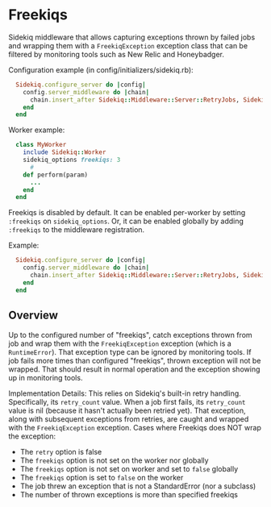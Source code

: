 # Freekiqs

Sidekiq middleware that allows capturing exceptions thrown
by failed jobs and wrapping them with a `FreekiqException` exception class
that can be filtered by monitoring tools such as New Relic and
Honeybadger.

Configuration example (in config/initializers/sidekiq.rb):
``` ruby
  Sidekiq.configure_server do |config|
    config.server_middleware do |chain|
      chain.insert_after Sidekiq::Middleware::Server::RetryJobs, Sidekiq::Middleware::Server::Freekiqs
    end
  end
```

Worker example:
``` ruby
  class MyWorker
    include Sidekiq::Worker
    sidekiq_options freekiqs: 3
      #
    def perform(param)
      ...
    end
  end
```

Freekiqs is disabled by default. It can be enabled per-worker
by setting `:freekiqs` on `sidekiq_options`. Or, it can be
enabled globally by adding `:freekiqs` to the middleware
registration.

Example:
``` ruby
  Sidekiq.configure_server do |config|
    config.server_middleware do |chain|
      chain.insert_after Sidekiq::Middleware::Server::RetryJobs, Sidekiq::Middleware::Server::Freekiqs, freekiqs: 3
    end
  end
```

## Overview

Up to the configured number of "freekiqs", catch exceptions thrown
from job and wrap them with the `FreekiqException` exception (which is a
`RuntimeError`). That exception type can be ignored by monitoring
tools. If job fails more times than configured "freekiqs", thrown
exception will not be wrapped. That should result in normal operation
and the exception showing up in monitoring tools.

Implementation Details:
This relies on Sidekiq's built-in retry handling. Specifically, its
`retry_count` value. When a job first fails, its `retry_count` value
is nil (because it hasn't actually been retried yet). That exception,
along with subsequent exceptions from retries, are caught and wrapped
with the `FreekiqException` exception.
Cases where Freekiqs does NOT wrap the exception:
 - The `retry` option is false
 - The `freekiqs` option is not set on the worker nor globally
 - The `freekiqs` option is not set on worker and set to `false` globally
 - The `freekiqs` option is set to `false` on the worker
 - The job threw an exception that is not a StandardError (nor a subclass)
 - The number of thrown exceptions is more than specified freekiqs
